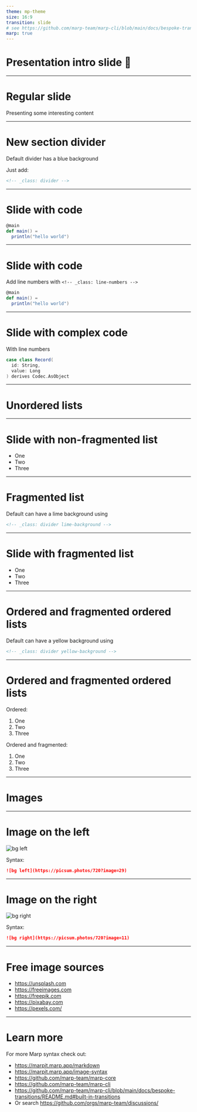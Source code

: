```yaml
---
theme: mp-theme
size: 16:9
transition: slide 
# see https://github.com/marp-team/marp-cli/blob/main/docs/bespoke-transitions/README.md#built-in-transitions
marp: true
---
```


<!-- _class: intro -->
# Presentation intro slide :hamster:

---

# Regular slide 

Presenting some interesting content

---
<!-- _class: divider -->
# New section divider

Default divider has a blue background

Just add:
```html
<!-- _class: divider -->
```

---
# Slide with code

```scala
@main
def main() =
  println("hello world")
```

---

# Slide with code

Add line numbers with `<!-- _class: line-numbers -->`

<!-- _class: line-numbers -->

```scala
@main
def main() =
  println("hello world")
```
---
# Slide with complex code

<!-- _class: line-numbers -->

With line numbers

```scala
case class Record(
  id: String,
  value: Long
) derives Codec.AsObject
```

---
<!-- _class: divider -->
# Unordered lists

---

# Slide with non-fragmented list

- One
- Two
- Three
---
<!-- _class: divider lime-background -->
# Fragmented list

Default can have a lime background using

```html
<!-- _class: divider lime-background -->
```

---

# Slide with fragmented list

* One
* Two
* Three

---
<!-- _class: divider yellow-background -->
# Ordered and fragmented ordered lists

Default can have a yellow background using


```html
<!-- _class: divider yellow-background -->
```

---

# Ordered and fragmented ordered lists


Ordered:

1. One
2. Two
3. Three

Ordered and fragmented:

1) One
2) Two
3) Three

---

<!-- _class: divider -->

# Images

---

# Image on the left

![bg left](https://picsum.photos/720?image=29)

Syntax:
```markdown
![bg left](https://picsum.photos/720?image=29)
```

---

# Image on the right

![bg right](https://picsum.photos/720?image=11)

Syntax:
```markdown
![bg right](https://picsum.photos/720?image=11)
```
---

# Free image sources

- https://unsplash.com
- https://freeimages.com
- https://freepik.com
- https://pixabay.com
- https://pexels.com/

---

# Learn more

For more Marp syntax check out:

- https://marpit.marp.app/markdown
- https://marpit.marp.app/image-syntax
- https://github.com/marp-team/marp-core
- https://github.com/marp-team/marp-cli
- https://github.com/marp-team/marp-cli/blob/main/docs/bespoke-transitions/README.md#built-in-transitions
- Or search https://github.com/orgs/marp-team/discussions/
